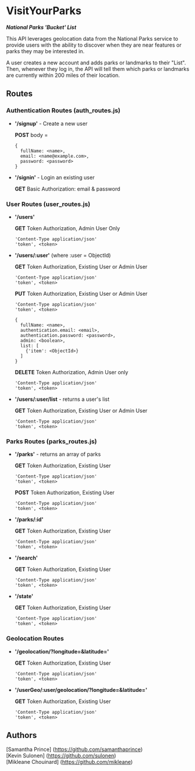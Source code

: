 # VisitYourParks  
***National Parks 'Bucket' List***

This API leverages geolocation data from the National Parks service to
provide users with the ability to discover when they are near features
or parks they may be interested in.  

A user creates a new account and adds parks or landmarks to their "List".
Then, whenever they log in, the API will tell them which parks or landmarks
are currently within 200 miles of their location.

## Routes

### Authentication Routes (auth_routes.js)

  * **'/signup'** - Create a new user  

    **POST** body =

        {
          fullName: <name>,
          email: <name@example.com>,
          password: <password>
        }

  * **'/signin'** - Login an existing user

    **GET** Basic Authorization: email & password

### User Routes (user_routes.js)

  * **'/users'**

    **GET** Token Authorization, Admin User Only

        'Content-Type application/json'
        'token', <token>

  * **'/users/:user'** (where :user = ObjectId)

    **GET** Token Authorization, Existing User or Admin User

        'Content-Type application/json'
        'token', <token>

    **PUT** Token Authorization, Existing User or Admin User

        'Content-Type application/json'
        'token', <token>

        {
          fullName: <name>,
          authentication.email: <email>,
          authentication.password: <password>,
          admin: <boolean>,
          list: [
            {'item': <ObjectId>}
          ]
        }

    **DELETE** Token Authorization, Admin User only

        'Content-Type application/json'
        'token', <token>

  * **'/users/:user/list** - returns a user's list

    **GET** Token Authorization, Existing User or Admin User

        'Content-Type application/json'
        'token', <token>

### Parks Routes (parks_routes.js)

  * **'/parks'** - returns an array of parks

    **GET** Token Authorization, Existing User

        'Content-Type application/json'
        'token', <token>

    **POST** Token Authorization, Existing User

        'Content-Type application/json'
        'token', <token>

  * **'/parks/:id'**

    **GET** Token Authorization, Existing User

        'Content-Type application/json'
        'token', <token>

  * **'/search'**

    **GET** Token Authorization, Existing User

        'Content-Type application/json'
        'token', <token>

  * **'/state'**

    **GET** Token Authorization, Existing User

        'Content-Type application/json'
        'token', <token>

### Geolocation Routes

  * **'/geolocation/?longitude=<longitude>&latitude=<latitude>'**

    **GET** Token Authorization, Existing User

        'Content-Type application/json'
        'token', <token>

  * **'/userGeo/:user/geolocation/?longitude=<longitude>&latitude=<latitude>'**

    **GET** Token Authorization, Existing User

        'Content-Type application/json'
        'token', <token>


## Authors

[Samantha Prince] (https://github.com/samanthaprince)  
[Kevin Sulonen] (https://github.com/sulonen)  
[Mikleane Chouinard] (https://github.com/mikleane)  
